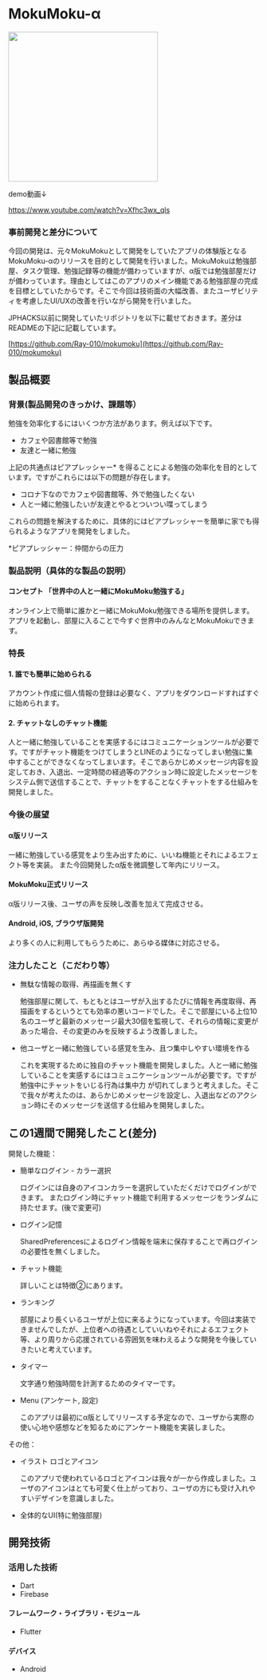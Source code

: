 # MokuMoku-α
<img src="https://user-images.githubusercontent.com/81545827/139521180-7a273330-ac8b-4257-9d4b-2c01093529c3.png" width="300">

demo動画↓

https://www.youtube.com/watch?v=Xfhc3wx_qls

### 事前開発と差分について
今回の開発は、元々MokuMokuとして開発をしていたアプリの体験版となるMokuMoku-αのリリースを目的として開発を行いました。MokuMokuは勉強部屋、タスク管理、勉強記録等の機能が備わっていますが、α版では勉強部屋だけが備わっています。理由としてはこのアプリのメイン機能である勉強部屋の完成を目標としていたからです。そこで今回は技術面の大幅改善、またユーザビリティを考慮したUI/UXの改善を行いながら開発を行いました。

JPHACKS以前に開発していたリポジトリを以下に載せておきます。差分はREADMEの下記に記載しています。

[https://github.com/Ray-010/mokumoku](https://github.com/Ray-010/mokumoku)

## 製品概要
### 背景(製品開発のきっかけ、課題等）
勉強を効率化するにはいくつか方法があります。例えば以下です。
- カフェや図書館等で勉強
- 友達と一緒に勉強

上記の共通点はピアプレッシャー* を得ることによる勉強の効率化を目的としています。ですがこれらには以下の問題が存在します。
- コロナ下なのでカフェや図書館等、外で勉強したくない
- 人と一緒に勉強したいが友達とやるとついつい喋ってしまう

これらの問題を解決するために、具体的にはピアプレッシャーを簡単に家でも得られるようなアプリを開発をしました。

*ピアプレッシャー：仲間からの圧力

### 製品説明（具体的な製品の説明）
#### コンセプト 「世界中の人と一緒にMokuMoku勉強する」
オンライン上で簡単に誰かと一緒にMokuMoku勉強できる場所を提供します。
アプリを起動し、部屋に入ることで今すぐ世界中のみんなとMokuMokuできます。

### 特長
#### 1.  誰でも簡単に始められる
アカウント作成に個人情報の登録は必要なく、アプリをダウンロードすればすぐに始められます。

#### 2. チャットなしのチャット機能
人と一緒に勉強していることを実感するにはコミュニケーションツールが必要です。ですがチャット機能をつけてしまうとLINEのようになってしまい勉強に集中することができなくなってしまいます。そこであらかじめメッセージ内容を設定しておき、入退出、一定時間の経過等のアクション時に設定したメッセージをシステム側で送信することで、チャットをすることなくチャットをする仕組みを開発しました。

### 今後の展望
#### α版リリース
一緒に勉強している感覚をより生み出すために、いいね機能とそれによるエフェクト等を実装。
また今回開発したα版を微調整して年内にリリース。

#### MokuMoku正式リリース
α版リリース後、ユーザの声を反映し改善を加えて完成させる。

#### Android, iOS, ブラウザ版開発
より多くの人に利用してもらうために、あらゆる媒体に対応させる。

### 注力したこと（こだわり等）
- 無駄な情報の取得、再描画を無くす
  
  勉強部屋に関して、もともとはユーザが入出するたびに情報を再度取得、再描画をするというとても効率の悪いコードでした。そこで部屋にいる上位10名のユーザと最新のメッセージ最大30個を監視して、それらの情報に変更があった場合、その変更のみを反映するよう改善しました。
- 他ユーザと一緒に勉強している感覚を生み、且つ集中しやすい環境を作る

  これを実現するために独自のチャット機能を開発しました。人と一緒に勉強していることを実感するにはコミュニケーションツールが必要です。ですが勉強中にチャットをいじる行為は集中力 が切れてしまうと考えました。そこで我々が考えたのは、あらかじめメッセージを設定し、入退出などのアクション時にそのメッセージを送信する仕組みを開発しました。

## この1週間で開発したこと(差分)
開発した機能：
- 簡単なログイン - カラー選択

  ログインには自身のアイコンカラーを選択していただくだけでログインができます。
  またログイン時にチャット機能で利用するメッセージをランダムに持たせます。(後で変更可)
- ログイン記憶

  SharedPreferencesによるログイン情報を端末に保存することで再ログインの必要性を無くしました。
- チャット機能

  詳しいことは特徴②にあります。
- ランキング

  部屋により長くいるユーザが上位に来るようになっています。今回は実装できませんでしたが、上位者への待遇としていいねやそれによるエフェクト等、より周りから応援されている雰囲気を味わえるような開発を今後していきたいと考えています。
- タイマー

  文字通り勉強時間を計測するためのタイマーです。
- Menu (アンケート, 設定)

  このアプリは最初にα版としてリリースする予定なので、ユーザから実際の使い心地や感想などを知るためにアンケート機能を実装しました。

その他：
- イラスト ロゴとアイコン
  
  このアプリで使われているロゴとアイコンは我々が一から作成しました。ユーザのアイコンはとても可愛く仕上がっており、ユーザの方にも受け入れやすいデザインを意識しました。
- 全体的なUI(特に勉強部屋)

## 開発技術

### 活用した技術
* Dart
* Firebase

#### フレームワーク・ライブラリ・モジュール
* Flutter

#### デバイス
* Android

